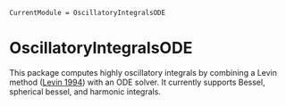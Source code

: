 ```@meta
CurrentModule = OscillatoryIntegralsODE
```

# OscillatoryIntegralsODE

This package computes highly oscillatory integrals by combining a Levin method ([Levin 1994](https://www.sciencedirect.com/science/article/pii/0377042794001189)) with an ODE solver. It currently supports Bessel, spherical bessel, and harmonic integrals.
